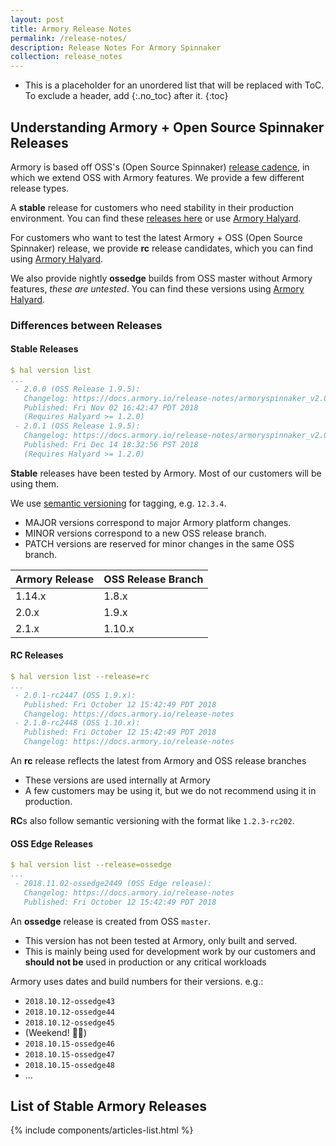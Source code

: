 ```yaml
---
layout: post
title: Armory Release Notes
permalink: /release-notes/
description: Release Notes For Armory Spinnaker
collection: release_notes
---
```

* This is a placeholder for an unordered list that will be replaced with ToC. To exclude a header, add {:.no_toc} after it.
{:toc}


## Understanding Armory + Open Source Spinnaker Releases
Armory is based off OSS's (Open Source Spinnaker) [release cadence](https://www.spinnaker.io/community/releases/release-cadence), in which we extend OSS with Armory features. We provide a few different release types.

A **stable** release for customers who need stability in their production environment. You can find these [releases here](#stable-armory-releases) or use [Armory Halyard](#differences-between-releases).

For customers who want to test the latest Armory + OSS (Open Source Spinnaker) release, we provide **rc** release candidates, which you can find using [Armory Halyard](#differences-between-releases).

We also provide nightly **ossedge** builds from OSS master without Armory features, _these are untested_. You can find these versions using [Armory Halyard](#differences-between-releases).


### Differences between Releases
#### Stable Releases
```yml
$ hal version list
...
 - 2.0.0 (OSS Release 1.9.5):
   Changelog: https://docs.armory.io/release-notes/armoryspinnaker_v2.0.0/
   Published: Fri Nov 02 16:42:47 PDT 2018
   (Requires Halyard >= 1.2.0)
 - 2.0.1 (OSS Release 1.9.5):
   Changelog: https://docs.armory.io/release-notes/armoryspinnaker_v2.0.1/
   Published: Fri Dec 14 18:32:56 PST 2018
   (Requires Halyard >= 1.2.0)
```
**Stable** releases have been tested by Armory. Most of our customers will be using them.

We use [semantic versioning](https://semver.org/) for tagging, e.g. `12.3.4`.
- MAJOR versions correspond to major Armory platform changes.
- MINOR versions correspond to a new OSS release branch.
- PATCH versions are reserved for minor changes in the same OSS branch.

| Armory Release | OSS Release Branch |
| -------------- | -----------        |
| 1.14.x         | 1.8.x              |
| 2.0.x          | 1.9.x              |
| 2.1.x          | 1.10.x             |

#### RC Releases
```yml
$ hal version list --release=rc
...
 - 2.0.1-rc2447 (OSS 1.9.x):
   Published: Fri October 12 15:42:49 PDT 2018
   Changelog: https://docs.armory.io/release-notes
 - 2.1.0-rc2448 (OSS 1.10.x):
   Published: Fri October 12 15:42:49 PDT 2018
   Changelog: https://docs.armory.io/release-notes
```
An **rc** release reflects the latest from Armory and OSS release branches
- These versions are used internally at Armory
- A few customers may be using it, but we do not recommend using it in production.

<!--
- A **next rc** will be created from OSS `1.10.*`
  + This version has not been tested at Armory, only built and served.
  + A few customers may be using it, but we do not recommend using it in production.
-->


**RC**s also follow semantic versioning with the format like `1.2.3-rc202`.


#### OSS Edge Releases
```yml
$ hal version list --release=ossedge
...
 - 2018.11.02-ossedge2449 (OSS Edge release):
   Changelog: https://docs.armory.io/release-notes
   Published: Fri October 12 15:42:49 PDT 2018
```
An **ossedge** release is created from OSS `master`.
- This version has not been tested at Armory, only built and served.
- This is mainly being used for development work by our customers and **should not be** used in production or any critical workloads

Armory uses dates and build numbers for their versions. e.g.:
- `2018.10.12-ossedge43`
- `2018.10.12-ossedge44`
- `2018.10.12-ossedge45`
- (Weekend! 🎉💃)
- `2018.10.15-ossedge46`
- `2018.10.15-ossedge47`
- `2018.10.15-ossedge48`
- ...


## List of Stable Armory Releases
<div class="Post__content" itemprop="articleBody">
  {% include components/articles-list.html %}
</div>
